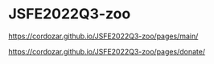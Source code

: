 # JSFE2022Q3-zoo

https://cordozar.github.io/JSFE2022Q3-zoo/pages/main/

https://cordozar.github.io/JSFE2022Q3-zoo/pages/donate/
